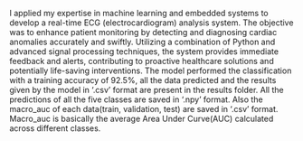 I applied my expertise in machine learning and embedded systems to develop a real-time ECG (electrocardiogram) analysis system. The objective was to enhance patient monitoring by detecting and diagnosing cardiac anomalies accurately and swiftly. Utilizing a combination of Python and advanced signal processing techniques, the system provides immediate feedback and alerts, contributing to proactive healthcare solutions and potentially life-saving interventions.
The model performed the classification with a training accuracy of 92.5%, all the data predicted and the results given by the model in ‘.csv’ format are present in the results folder. 
All the predictions of all the five classes are saved in ‘.npy’ format. Also the macro_auc of each data(train, validation, test) are saved in ‘.csv’ format. Macro_auc is basically the average Area Under Curve(AUC) calculated across different classes.
